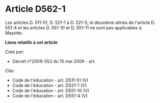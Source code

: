 # Article D562-1

Les articles D. 511-51, D. 521-1 à D. 521-5, le deuxième alinéa de l'article D. 551-4 et les articles D. 551-10 et D. 551-11
ne sont pas applicables à Mayotte.

**Liens relatifs à cet article**

_Créé par_:

  - Décret n°2009-553 du 15 mai 2009 - art.

_Cite_:

  - Code de l'éducation - art. D511-51 (V)
  - Code de l'éducation - art. D521-1 (V)
  - Code de l'éducation - art. D551-10 (V)
  - Code de l'éducation - art. D551-4 (V)
